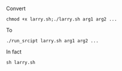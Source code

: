 Convert 

```
chmod +x larry.sh;./larry.sh arg1 arg2 ...
```

To
 
```
./run_srcipt larry.sh arg1 arg2 ...
```

In fact

```
sh larry.sh
```
